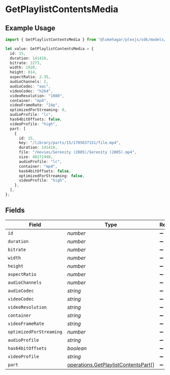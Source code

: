 # GetPlaylistContentsMedia

## Example Usage

```typescript
import { GetPlaylistContentsMedia } from "@lukehagar/plexjs/sdk/models/operations";

let value: GetPlaylistContentsMedia = {
  id: 15,
  duration: 141416,
  bitrate: 2273,
  width: 1920,
  height: 814,
  aspectRatio: 2.35,
  audioChannels: 2,
  audioCodec: "aac",
  videoCodec: "h264",
  videoResolution: "1080",
  container: "mp4",
  videoFrameRate: "24p",
  optimizedForStreaming: 0,
  audioProfile: "lc",
  has64bitOffsets: false,
  videoProfile: "high",
  part: [
    {
      id: 15,
      key: "/library/parts/15/1705637151/file.mp4",
      duration: 141416,
      file: "/movies/Serenity (2005)/Serenity (2005).mp4",
      size: 40271948,
      audioProfile: "lc",
      container: "mp4",
      has64bitOffsets: false,
      optimizedForStreaming: false,
      videoProfile: "high",
    },
  ],
};
```

## Fields

| Field                                                                                             | Type                                                                                              | Required                                                                                          | Description                                                                                       | Example                                                                                           |
| ------------------------------------------------------------------------------------------------- | ------------------------------------------------------------------------------------------------- | ------------------------------------------------------------------------------------------------- | ------------------------------------------------------------------------------------------------- | ------------------------------------------------------------------------------------------------- |
| `id`                                                                                              | *number*                                                                                          | :heavy_minus_sign:                                                                                | N/A                                                                                               | 15                                                                                                |
| `duration`                                                                                        | *number*                                                                                          | :heavy_minus_sign:                                                                                | N/A                                                                                               | 141416                                                                                            |
| `bitrate`                                                                                         | *number*                                                                                          | :heavy_minus_sign:                                                                                | N/A                                                                                               | 2273                                                                                              |
| `width`                                                                                           | *number*                                                                                          | :heavy_minus_sign:                                                                                | N/A                                                                                               | 1920                                                                                              |
| `height`                                                                                          | *number*                                                                                          | :heavy_minus_sign:                                                                                | N/A                                                                                               | 814                                                                                               |
| `aspectRatio`                                                                                     | *number*                                                                                          | :heavy_minus_sign:                                                                                | N/A                                                                                               | 2.35                                                                                              |
| `audioChannels`                                                                                   | *number*                                                                                          | :heavy_minus_sign:                                                                                | N/A                                                                                               | 2                                                                                                 |
| `audioCodec`                                                                                      | *string*                                                                                          | :heavy_minus_sign:                                                                                | N/A                                                                                               | aac                                                                                               |
| `videoCodec`                                                                                      | *string*                                                                                          | :heavy_minus_sign:                                                                                | N/A                                                                                               | h264                                                                                              |
| `videoResolution`                                                                                 | *string*                                                                                          | :heavy_minus_sign:                                                                                | N/A                                                                                               | 1080                                                                                              |
| `container`                                                                                       | *string*                                                                                          | :heavy_minus_sign:                                                                                | N/A                                                                                               | mp4                                                                                               |
| `videoFrameRate`                                                                                  | *string*                                                                                          | :heavy_minus_sign:                                                                                | N/A                                                                                               | 24p                                                                                               |
| `optimizedForStreaming`                                                                           | *number*                                                                                          | :heavy_minus_sign:                                                                                | N/A                                                                                               | 0                                                                                                 |
| `audioProfile`                                                                                    | *string*                                                                                          | :heavy_minus_sign:                                                                                | N/A                                                                                               | lc                                                                                                |
| `has64bitOffsets`                                                                                 | *boolean*                                                                                         | :heavy_minus_sign:                                                                                | N/A                                                                                               | false                                                                                             |
| `videoProfile`                                                                                    | *string*                                                                                          | :heavy_minus_sign:                                                                                | N/A                                                                                               | high                                                                                              |
| `part`                                                                                            | [operations.GetPlaylistContentsPart](../../../sdk/models/operations/getplaylistcontentspart.md)[] | :heavy_minus_sign:                                                                                | N/A                                                                                               |                                                                                                   |